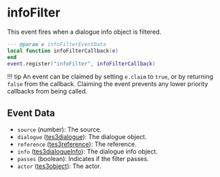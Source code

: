# infoFilter

This event fires when a dialogue info object is filtered.

```lua
--- @param e infoFilterEventData
local function infoFilterCallback(e)
end
event.register("infoFilter", infoFilterCallback)
```

!!! tip
	An event can be claimed by setting `e.claim` to `true`, or by returning `false` from the callback. Claiming the event prevents any lower priority callbacks from being called.

## Event Data

* `source` (number): The source.
* `dialogue` ([tes3dialogue](../../types/tes3dialogue)): The dialogue object.
* `reference` ([tes3reference](../../types/tes3reference)): The reference.
* `info` ([tes3dialogueInfo](../../types/tes3dialogueInfo)): The dialogue info object.
* `passes` (boolean): Indicates if the filter passes.
* `actor` ([tes3object](../../types/tes3object)): The actor.

